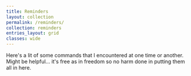 ```yaml
---
title: Reminders
layout: collection
permalink: /reminders/
collection: reminders
entries_layout: grid
classes: wide
---
```


Here's a lit of some commands that I encountered at one time or another. Might be helpful... it's free as in freedom so no harm done in putting them all in here.
